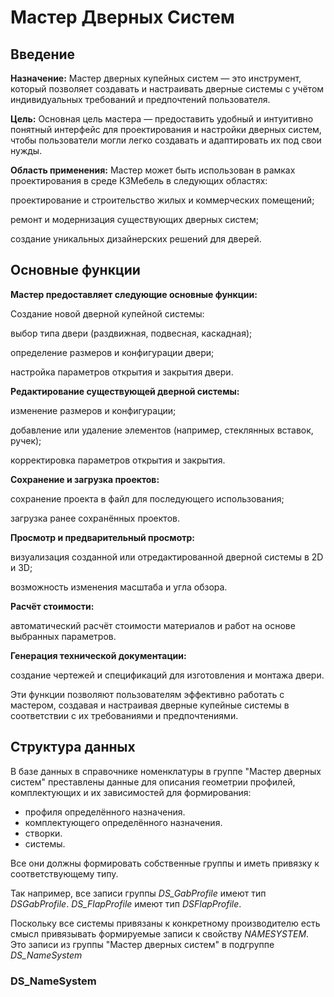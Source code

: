 # Мастер Дверных Cистем

## Введение

**Назначение:**
Мастер дверных купейных систем — это инструмент, который позволяет создавать и настраивать дверные системы с учётом индивидуальных требований и предпочтений пользователя.

**Цель:**
Основная цель мастера — предоставить удобный и интуитивно понятный интерфейс для проектирования и настройки дверных систем, чтобы пользователи могли легко создавать и адаптировать их под свои нужды.

**Область применения:**
Мастер может быть использован в рамках проектирования в среде К3Мебель в следующих областях:

проектирование и строительство жилых и коммерческих помещений;

ремонт и модернизация существующих дверных систем;

создание уникальных дизайнерских решений для дверей.

## Основные функции

**Мастер предоставляет следующие основные функции:**

Создание новой дверной купейной системы:

выбор типа двери (раздвижная, подвесная, каскадная);

определение размеров и конфигурации двери;

настройка параметров открытия и закрытия двери.

**Редактирование существующей дверной системы:**

изменение размеров и конфигурации;

добавление или удаление элементов (например, стеклянных вставок, ручек);

корректировка параметров открытия и закрытия.

**Сохранение и загрузка проектов:**

сохранение проекта в файл для последующего использования;

загрузка ранее сохранённых проектов.

**Просмотр и предварительный просмотр:**

визуализация созданной или отредактированной дверной системы в 2D и 3D;

возможность изменения масштаба и угла обзора.

**Расчёт стоимости:**

автоматический расчёт стоимости материалов и работ на основе выбранных параметров.

**Генерация технической документации:**

создание чертежей и спецификаций для изготовления и монтажа двери.

Эти функции позволяют пользователям эффективно работать с мастером, создавая и настраивая дверные купейные системы в соответствии с их требованиями и предпочтениями.

## Структура данных

В базе данных в справочнике номенклатуры в группе "Мастер дверных систем" преставлены данные для описания геометрии профилей, комплектующих и их зависимостей для формирования:

- профиля определённого назначения.
- комплектующего определённого назначения.
- створки.
- системы.

Все они должны формировать собственные группы и иметь привязку к соответствующему типу.

Так например, все записи группы *DS_GabProfile* имеют тип *DSGabProfile*.
*DS_FlapProfile* имеют тип *DSFlapProfile*.

Поскольку все системы привязаны к конкретному производителю есть смысл привязывать формируемые записи к свойству *NAMESYSTEM*.
Это записи из группы "Мастер дверных систем" в подгруппе *DS_NameSystem*

### DS_NameSystem


